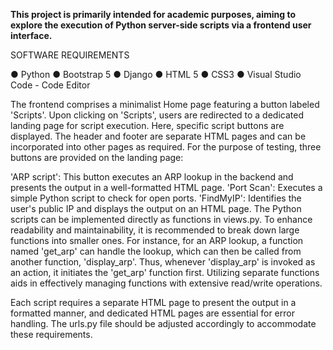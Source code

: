 **This project is primarily intended for academic purposes, aiming to explore the execution of Python server-side scripts via a frontend user interface.**

SOFTWARE REQUIREMENTS

● Python
● Bootstrap 5
● Django
● HTML 5
● CSS3
● Visual Studio Code - Code Editor

The frontend comprises a minimalist Home page featuring a button labeled 'Scripts'. Upon clicking on 'Scripts', users are redirected to a dedicated landing page for script execution. Here, specific script buttons are displayed. The header and footer are separate HTML pages and can be incorporated into other pages as required. For the purpose of testing, three buttons are provided on the landing page:

'ARP script': This button executes an ARP lookup in the backend and presents the output in a well-formatted HTML page.
'Port Scan': Executes a simple Python script to check for open ports.
'FindMyIP': Identifies the user's public IP and displays the output on an HTML page.
The Python scripts can be implemented directly as functions in views.py. To enhance readability and maintainability, it is recommended to break down large functions into smaller ones. For instance, for an ARP lookup, a function named 'get_arp' can handle the lookup, which can then be called from another function, 'display_arp'. Thus, whenever 'display_arp' is invoked as an action, it initiates the 'get_arp' function first. Utilizing separate functions aids in effectively managing functions with extensive read/write operations.

Each script requires a separate HTML page to present the output in a formatted manner, and dedicated HTML pages are essential for error handling. The urls.py file should be adjusted accordingly to accommodate these requirements.




